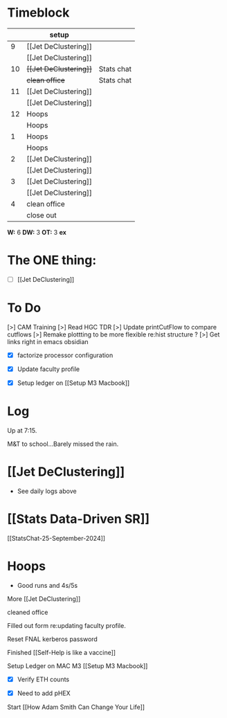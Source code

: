 # Timeblock

|     | setup                    |            |
| --- | ------------------------ | ---------- |
| 9   | [[Jet DeClustering]]     |            |
|     | [[Jet DeClustering]]     |            |
| 10  | ~~[[Jet DeClustering]]~~ | Stats chat |
|     | ~~clean office~~         | Stats chat |
| 11  | [[Jet DeClustering]]     |            |
|     | [[Jet DeClustering]]     |            |
| 12  | Hoops                    |            |
|     | Hoops                    |            |
| 1   | Hoops                    |            |
|     | Hoops                    |            |
| 2   | [[Jet DeClustering]]     |            |
|     | [[Jet DeClustering]]     |            |
| 3   | [[Jet DeClustering]]     |            |
|     | [[Jet DeClustering]]     |            |
| 4   | clean office             |            |
|     | close out                |            |

**W:** 6
**DW:** 3
**OT:** 3
**ex** 

# The ONE thing: 
- [ ] [[Jet DeClustering]]


# To Do
[>] CAM Training
[>] Read HGC TDR
[>] Update printCutFlow to compare cutflows
[>]  Remake plottting to be more flexible re:hist structure ? 
[>] Get links right in emacs obsidian
- [x] factorize processor configuration
- [x] Update faculty profile
- [x] Setup ledger on [[Setup M3 Macbook]]



# Log

Up at 7:15. 

M&T to school...Barely missed the rain.

# [[Jet DeClustering]]
- See daily logs above


# [[Stats Data-Driven SR]]
[[StatsChat-25-September-2024]]

# Hoops
- Good runs and 4s/5s

More [[Jet DeClustering]]

cleaned office

Filled out form re:updating faculty profile.

Reset FNAL kerberos password

Finished [[Self-Help is like a vaccine]]

Setup Ledger on MAC M3 [[Setup M3 Macbook]]
- [x] Verify ETH counts
- [x] Need to add pHEX


Start [[How Adam Smith Can Change Your Life]]


